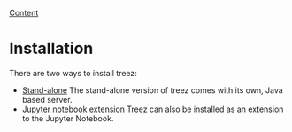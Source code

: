 [Content](../README.md)

# Installation

There are two ways to install treez:

* [Stand-alone](./standaloneInstallation.md) The stand-alone version of treez comes with its own, Java based server. 
* [Jupyter notebook extension](./jupyterInstallation.md) Treez can also be installed as an extension to the Jupyter Notebook.
